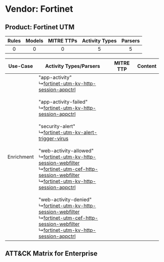 Vendor: Fortinet
================
Product: Fortinet UTM
---------------------
| Rules | Models | MITRE TTPs | Activity Types | Parsers |
|:-----:|:------:|:----------:|:--------------:|:-------:|
|   0   |   0    |     0      |       5        |    5    |

|  Use-Case  | Activity Types/Parsers    | MITRE TTP | Content    |
|:----------:| ---- | --------- | ---- |
| Enrichment |  "app-activity"<br> ↳[fortinet-utm-kv-http-session-appctrl](Ps/pC_fortinetutmkvhttpsessionappctrl.md)<br><br> "app-activity-failed"<br> ↳[fortinet-utm-kv-http-session-appctrl](Ps/pC_fortinetutmkvhttpsessionappctrl.md)<br><br> "security-alert"<br> ↳[fortinet-utm-kv-alert-trigger-virus](Ps/pC_fortinetutmkvalerttriggervirus.md)<br><br> "web-activity-allowed"<br> ↳[fortinet-utm-kv-http-session-webfilter](Ps/pC_fortinetutmkvhttpsessionwebfilter.md)<br> ↳[fortinet-utm-cef-http-session-webfilter](Ps/pC_fortinetutmcefhttpsessionwebfilter.md)<br> ↳[fortinet-utm-kv-http-session-appctrl](Ps/pC_fortinetutmkvhttpsessionappctrl.md)<br><br> "web-activity-denied"<br> ↳[fortinet-utm-kv-http-session-webfilter](Ps/pC_fortinetutmkvhttpsessionwebfilter.md)<br> ↳[fortinet-utm-cef-http-session-webfilter](Ps/pC_fortinetutmcefhttpsessionwebfilter.md)<br> ↳[fortinet-utm-kv-http-session-appctrl](Ps/pC_fortinetutmkvhttpsessionappctrl.md)<br> |    | [](RM/r_m_fortinet_fortinet_utm_Enrichment.md) |

ATT&CK Matrix for Enterprise
----------------------------
